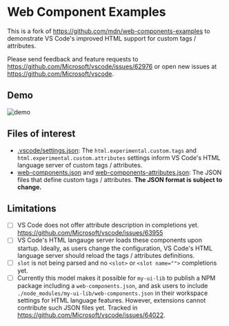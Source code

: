 # Web Component Examples

This is a fork of https://github.com/mdn/web-components-examples to demonstrate VS Code's improved HTML support for custom tags / attributes.

Please send feedback and feature requests to https://github.com/Microsoft/vscode/issues/62976 or open new issues at https://github.com/Microsoft/vscode.

## Demo

![demo](demo.gif)

## Files of interest

- [.vscode/settings.json](.vscode/settings.json): The `html.experimental.custom.tags` and `html.experimental.custom.attributes` settings inform VS Code's HTML language server of custom tags / attributes.
- [web-components.json](web-components.json) and [web-components-attributes.json](web-components-attributes.json): The JSON files that define custom tags / attributes. **The JSON format is subject to change.**

## Limitations

- [ ] VS Code does not offer attribute description in completions yet. https://github.com/Microsoft/vscode/issues/63955
- [ ] VS Code's HTML langauge server loads these components upon startup. Ideally, as users change the configuration, VS Code's HTML language server should reload the tags / attributes definitions.
- [ ] `slot` is not being parsed and no `<slot>` or `<slot name="">` completions yet.
- [ ] Currently this model makes it possible for `my-ui-lib` to publish a NPM package including a `web-components.json`, and ask users to include `./node_modules/my-ui-lib/web-components.json` in their workspace settings for HTML language features. However, extensions cannot contribute such JSON files yet. Tracked in https://github.com/Microsoft/vscode/issues/64022.